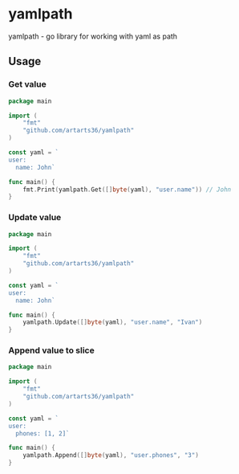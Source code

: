 # yamlpath

yamlpath - go library for working with yaml as path

## Usage

### Get value

```go
package main

import (
	"fmt"
	"github.com/artarts36/yamlpath"
)

const yaml = `
user:
  name: John`

func main() {
	fmt.Print(yamlpath.Get([]byte(yaml), "user.name")) // John
}
```

### Update value

```go
package main

import (
	"fmt"
	"github.com/artarts36/yamlpath"
)

const yaml = `
user:
  name: John`

func main() {
	yamlpath.Update([]byte(yaml), "user.name", "Ivan")
}
```

### Append value to slice

```go
package main

import (
	"fmt"
	"github.com/artarts36/yamlpath"
)

const yaml = `
user:
  phones: [1, 2]`

func main() {
	yamlpath.Append([]byte(yaml), "user.phones", "3")
}
```
